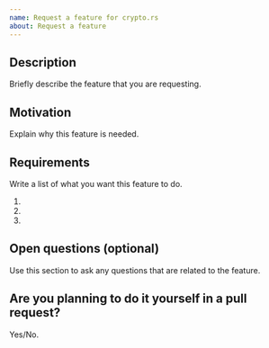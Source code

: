 ```yaml
---
name: Request a feature for crypto.rs
about: Request a feature
---
```


## Description

Briefly describe the feature that you are requesting.

## Motivation

Explain why this feature is needed.

## Requirements

Write a list of what you want this feature to do.

1.
2.
3.

## Open questions (optional)

Use this section to ask any questions that are related to the feature.

## Are you planning to do it yourself in a pull request?

Yes/No.
